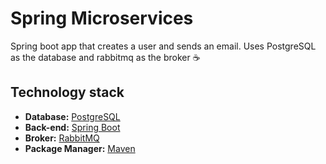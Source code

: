 # Spring Microservices

Spring boot app that creates a user and sends an email.
Uses PostgreSQL as the database and rabbitmq as the broker ☕️

## Technology stack

- **Database:** [PostgreSQL](https://www.postgresql.org/)
- **Back-end:** [Spring Boot](https://spring.io/)
- **Broker:** [RabbitMQ](https://www.rabbitmq.com/)
- **Package Manager:** [Maven](https://maven.apache.org/)